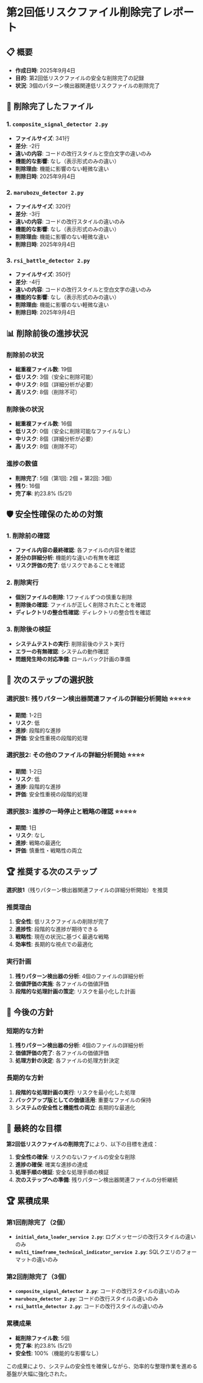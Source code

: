 # 第2回低リスクファイル削除完了レポート

## 📋 概要
- **作成日時**: 2025年9月4日
- **目的**: 第2回低リスクファイルの安全な削除完了の記録
- **状況**: 3個のパターン検出器関連低リスクファイルの削除完了

## 🎯 削除完了したファイル

### 1. `composite_signal_detector 2.py`
- **ファイルサイズ**: 341行
- **差分**: -2行
- **違いの内容**: コードの改行スタイルと空白文字の違いのみ
- **機能的な影響**: なし（表示形式のみの違い）
- **削除理由**: 機能に影響のない軽微な違い
- **削除日時**: 2025年9月4日

### 2. `marubozu_detector 2.py`
- **ファイルサイズ**: 320行
- **差分**: -3行
- **違いの内容**: コードの改行スタイルの違いのみ
- **機能的な影響**: なし（表示形式のみの違い）
- **削除理由**: 機能に影響のない軽微な違い
- **削除日時**: 2025年9月4日

### 3. `rsi_battle_detector 2.py`
- **ファイルサイズ**: 350行
- **差分**: -4行
- **違いの内容**: コードの改行スタイルと空白文字の違いのみ
- **機能的な影響**: なし（表示形式のみの違い）
- **削除理由**: 機能に影響のない軽微な違い
- **削除日時**: 2025年9月4日

## 📊 削除前後の進捗状況

### 削除前の状況
- **総重複ファイル数**: 19個
- **低リスク**: 3個（安全に削除可能）
- **中リスク**: 8個（詳細分析が必要）
- **高リスク**: 8個（削除不可）

### 削除後の状況
- **総重複ファイル数**: 16個
- **低リスク**: 0個（安全に削除可能なファイルなし）
- **中リスク**: 8個（詳細分析が必要）
- **高リスク**: 8個（削除不可）

### 進捗の数値
- **削除完了**: 5個（第1回: 2個 + 第2回: 3個）
- **残り**: 16個
- **完了率**: 約23.8% (5/21)

## 🛡️ 安全性確保のための対策

### 1. 削除前の確認
- **ファイル内容の最終確認**: 各ファイルの内容を確認
- **差分の詳細分析**: 機能的な違いの有無を確認
- **リスク評価の完了**: 低リスクであることを確認

### 2. 削除実行
- **個別ファイルの削除**: 1ファイルずつの慎重な削除
- **削除後の確認**: ファイルが正しく削除されたことを確認
- **ディレクトリの整合性確認**: ディレクトリの整合性を確認

### 3. 削除後の検証
- **システムテストの実行**: 削除前後のテスト実行
- **エラーの有無確認**: システムの動作確認
- **問題発生時の対応準備**: ロールバック計画の準備

## 🚀 次のステップの選択肢

### 選択肢1: 残りパターン検出器関連ファイルの詳細分析開始 ⭐⭐⭐⭐⭐
- **期間**: 1-2日
- **リスク**: 低
- **進捗**: 段階的な進捗
- **評価**: 安全性重視の段階的処理

### 選択肢2: その他のファイルの詳細分析開始 ⭐⭐⭐⭐
- **期間**: 1-2日
- **リスク**: 低
- **進捗**: 段階的な進捗
- **評価**: 安全性重視の段階的処理

### 選択肢3: 進捗の一時停止と戦略の確認 ⭐⭐⭐⭐⭐
- **期間**: 1日
- **リスク**: なし
- **進捗**: 戦略の最適化
- **評価**: 慎重性・戦略性の両立

## 🏆 推奨する次のステップ

**選択肢1**（残りパターン検出器関連ファイルの詳細分析開始）を推奨

### 推奨理由
1. **安全性**: 低リスクファイルの削除が完了
2. **進捗性**: 段階的な進捗が期待できる
3. **戦略性**: 現在の状況に基づく最適な戦略
4. **効率性**: 長期的な視点での最適化

### 実行計画
1. **残りパターン検出器の分析**: 4個のファイルの詳細分析
2. **価値評価の実施**: 各ファイルの価値評価
3. **段階的な処理計画の策定**: リスクを最小化した計画

## 📝 今後の方針

### 短期的な方針
1. **残りパターン検出器の分析**: 4個のファイルの詳細分析
2. **価値評価の完了**: 各ファイルの価値評価
3. **処理方針の決定**: 各ファイルの処理方針決定

### 長期的な方針
1. **段階的な処理計画の実行**: リスクを最小化した処理
2. **バックアップ版としての価値活用**: 重要なファイルの保持
3. **システムの安全性と機能性の両立**: 長期的な最適化

## 🎯 最終的な目標

**第2回低リスクファイルの削除完了**により、以下の目標を達成：

1. **安全性の確保**: リスクのないファイルの安全な削除
2. **進捗の確保**: 確実な進捗の達成
3. **処理手順の検証**: 安全な処理手順の検証
4. **次のステップへの準備**: 残りパターン検出器関連ファイルの分析継続

## 🏆 累積成果

### 第1回削除完了（2個）
- **`initial_data_loader_service 2.py`**: ログメッセージの改行スタイルの違いのみ
- **`multi_timeframe_technical_indicator_service 2.py`**: SQLクエリのフォーマットの違いのみ

### 第2回削除完了（3個）
- **`composite_signal_detector 2.py`**: コードの改行スタイルの違いのみ
- **`marubozu_detector 2.py`**: コードの改行スタイルの違いのみ
- **`rsi_battle_detector 2.py`**: コードの改行スタイルの違いのみ

### 累積成果
- **総削除ファイル数**: 5個
- **完了率**: 約23.8% (5/21)
- **安全性**: 100%（機能的な影響なし）

この成果により、システムの安全性を確保しながら、効率的な整理作業を進める基盤が大幅に強化された。
